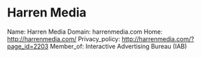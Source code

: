 
# Harren Media

Name: Harren Media
Domain: harrenmedia.com
Home: http://harrenmedia.com/
Privacy_policy: http://harrenmedia.com/?page_id=2203
Member_of: Interactive Advertising Bureau (IAB)
